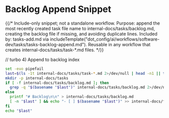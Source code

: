 # Backlog Append Snippet

{{/*
Include-only snippet; not a standalone workflow.
Purpose: append the most recently created task file name to internal-docs/tasks/backlog.md,
creating the backlog file if missing, and avoiding duplicate lines.
Included by: tasks-add.md via includeTemplate("dot_config/ai/workflows/software-dev/tasks/tasks-backlog-append.md").
Reusable in any workflow that creates internal-docs/tasks/task-*.md files.
*/}}

// turbo
4) Append to backlog index

```bash
set -euo pipefail
last=$(ls -1t internal-docs/tasks/task-*.md 2>/dev/null | head -n1 || true)
mkdir -p internal-docs/tasks
if [ -f internal-docs/tasks/backlog.md ]; then
  grep -q "$(basename "$last")" internal-docs/tasks/backlog.md 2>/dev/null || echo "- [ ] $(basename "$last")" >> internal-docs/tasks/backlog.md
else
  printf "# Backlog\n\n" > internal-docs/tasks/backlog.md
  [ -n "$last" ] && echo "- [ ] $(basename "$last")" >> internal-docs/tasks/backlog.md
fi
echo "$last"
```
